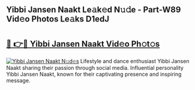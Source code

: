 ## Yibbi Jansen Naakt Le𝚊k𝚎d N𝚞𝚍e - Part-W89 Vid𝚎o Photos Le𝚊ks D1edJ

# <h2><a href="http://fb4qi4l.evod.top/?m=Yibbi+Jansen+Naakt">🔗 👉🔴 Yibbi Jansen Naakt Vid𝚎o Ph𝚘t𝚘s</a></h2>

[![Yibbi Jansen Naakt N𝚞d𝚎s](https://i.imgur.com/8V9OHl7.gif)](http://fb4qi4l.evod.top/?m=Yibbi+Jansen+Naakt)
Lifestyle and dance enthusiast Yibbi Jansen Naakt sharing their passion through social media. Influential personality Yibbi Jansen Naakt, known for their captivating presence and inspiring message. 
